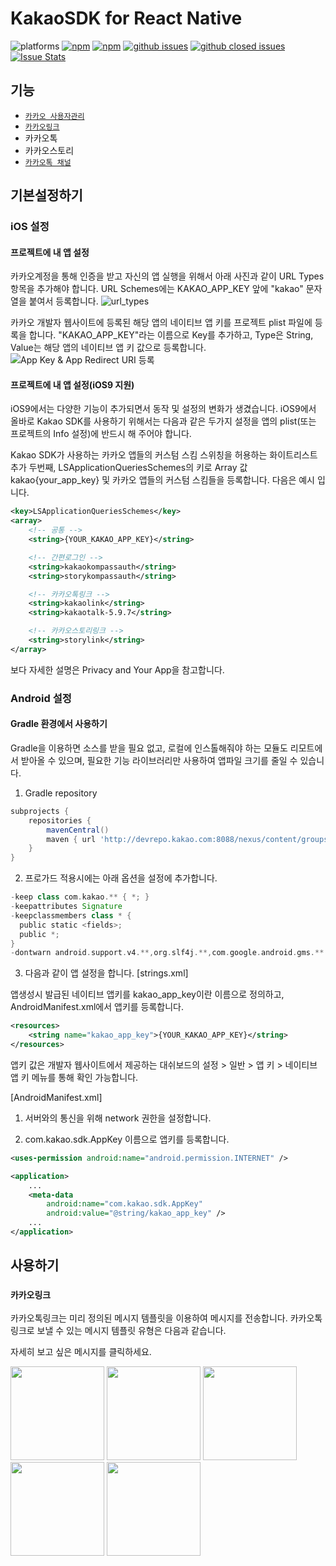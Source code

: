 # KakaoSDK for React Native

![platforms](https://img.shields.io/badge/platforms-Android%20%7C%20iOS-brightgreen.svg?style=flat-square&colorB=191A17)
[![npm](https://img.shields.io/npm/v/actbase-native-kakaosdk.svg?style=flat-square)](https://www.npmjs.com/package/actbase-native-kakaosdk)
[![npm](https://img.shields.io/npm/dm/actbase-native-kakaosdk.svg?style=flat-square&colorB=007ec6)](https://www.npmjs.com/package/actbase-native-kakaosdk)
[![github issues](https://img.shields.io/github/issues/actbase/actbase-native-kakaosdk.svg?style=flat-square)](https://github.com/actbase/actbase-native-kakaosdk/issues)
[![github closed issues](https://img.shields.io/github/issues-closed/actbase/actbase-native-kakaosdk.svg?style=flat-square&colorB=44cc11)](https://github.com/actbase/actbase-native-kakaosdk/issues?q=is%3Aissue+is%3Aclosed)
[![Issue Stats](https://img.shields.io/issuestats/i/github/actbase/actbase-native-kakaosdk.svg?style=flat-square&colorB=44cc11)](http://github.com/actbase/actbase-native-kakaosdk/issues)

## 기능

- [`카카오 사용자관리`]()
- [`카카오링크`](https://github.com/actbase/actbase-native-kakaosdk/blob/master/README.md#카카오링크)
- 카카오톡
- 카카오스토리
- [`카카오톡 채널`]()

## 기본설정하기

### iOS 설정

#### 프로젝트에 내 앱 설정

카카오계정을 통해 인증을 받고 자신의 앱 실행을 위해서 아래 사진과 같이 URL Types 항목을 추가해야 합니다. URL Schemes에는 KAKAO_APP_KEY 앞에 "kakao" 문자열을 붙여서 등록합니다.
<img src="https://developers.kakao.com/assets/images/ios/url_types.png" alt="url_types">

카카오 개발자 웹사이트에 등록된 해당 앱의 네이티브 앱 키를 프로젝트 plist 파일에 등록을 합니다. "KAKAO_APP_KEY"라는 이름으로 Key를 추가하고, Type은 String, Value는 해당 앱의 네이티브 앱 키 값으로 등록합니다.
<img src="https://developers.kakao.com/assets/images/ios/setting_plist.png" alt="App Key & App Redirect URI 등록">

#### 프로젝트에 내 앱 설정(iOS9 지원)

iOS9에서는 다양한 기능이 추가되면서 동작 및 설정의 변화가 생겼습니다. iOS9에서 올바로 Kakao SDK를 사용하기 위해서는 다음과 같은 두가지 설정을 앱의 plist(또는 프로젝트의 Info 설정)에 반드시 해 주어야 합니다.

Kakao SDK가 사용하는 카카오 앱들의 커스텀 스킴 스위칭을 허용하는 화이트리스트 추가
두번째, LSApplicationQueriesSchemes의 키로 Array 값 kakao{your_app_key} 및 카카오 앱들의 커스텀 스킴들을 등록합니다. 다음은 예시 입니다.

```xml
<key>LSApplicationQueriesSchemes</key>
<array>
    <!-- 공통 -->
    <string>{YOUR_KAKAO_APP_KEY}</string>

    <!-- 간편로그인 -->
    <string>kakaokompassauth</string>
    <string>storykompassauth</string>

    <!-- 카카오톡링크 -->
    <string>kakaolink</string>
    <string>kakaotalk-5.9.7</string>

    <!-- 카카오스토리링크 -->
    <string>storylink</string>
</array>
```

보다 자세한 설명은 Privacy and Your App을 참고합니다.

### Android 설정

#### Gradle 환경에서 사용하기

Gradle을 이용하면 소스를 받을 필요 없고, 로컬에 인스톨해줘야 하는 모듈도 리모트에서 받아올 수 있으며, 필요한 기능 라이브러리만 사용하여 앱파일 크기를 줄일 수 있습니다.

1. Gradle repository

```gradle
subprojects {
    repositories {
        mavenCentral()
        maven { url 'http://devrepo.kakao.com:8088/nexus/content/groups/public/' }
    }
}
```

2. 프로가드 적용시에는 아래 옵션을 설정에 추가합니다.

```gradle
-keep class com.kakao.** { *; }
-keepattributes Signature
-keepclassmembers class * {
  public static <fields>;
  public *;
}
-dontwarn android.support.v4.**,org.slf4j.**,com.google.android.gms.**
```

3. 다음과 같이 앱 설정을 합니다. [strings.xml]

앱생성시 발급된 네이티브 앱키를 kakao_app_key이란 이름으로 정의하고, AndroidManifest.xml에서 앱키를 등록합니다.

```xml
<resources>
    <string name="kakao_app_key">{YOUR_KAKAO_APP_KEY}</string>
</resources>
```

앱키 값은 개발자 웹사이트에서 제공하는 대쉬보드의 설정 > 일반 > 앱 키 > 네이티브 앱 키 메뉴를 통해 확인 가능합니다.

[AndroidManifest.xml]

1. 서버와의 통신을 위해 network 권한을 설정합니다.

2. com.kakao.sdk.AppKey 이름으로 앱키를 등록합니다.

<!-- 1 -->

```xml
<uses-permission android:name="android.permission.INTERNET" />

<application>
    ...
    <meta-data
        android:name="com.kakao.sdk.AppKey"
        android:value="@string/kakao_app_key" />
    ...
</application>
```

## 사용하기

### `카카오링크`

카카오톡링크는 미리 정의된 메시지 템플릿을 이용하여 메시지를 전송합니다. 카카오톡링크로 보낼 수 있는 메시지 템플릿 유형은 다음과 같습니다.

자세히 보고 싶은 메시지를 클릭하세요.

[<img width="150" src="https://developers.kakao.com/assets/images/dashboard/default_feed.png">](https://github.com/trabricks/react-native-kakaosdk/blob/master/docs/Link.md#피드-템플릿-보내기)
[<img width="150" src="https://developers.kakao.com/assets/images/dashboard/default_list.png">](https://github.com/trabricks/react-native-kakaosdk/blob/master/docs/Link.md#리스트-템플릿-보내기)
[<img width="150" src="https://developers.kakao.com/assets/images/dashboard/default_commerce.png">](https://github.com/trabricks/react-native-kakaosdk/blob/master/docs/Link.md#커머스-템플릿-보내기)
[<img width="150" src="https://developers.kakao.com/assets/images/dashboard/default_location.png">](https://github.com/trabricks/react-native-kakaosdk/blob/master/docs/Link.md#위치-템플릿-보내기)
[<img width="150" src="https://developers.kakao.com/assets/images/dashboard/default_scrap.png">](https://github.com/trabricks/react-native-kakaosdk/blob/master/docs/Link.md#스크랩-템플릿-보내기)
